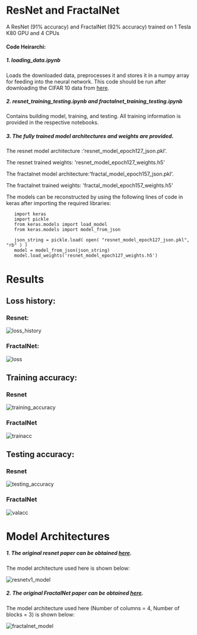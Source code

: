 # ResNet and FractalNet 
A ResNet (91% accuracy) and FractalNet (92% accuracy) trained on 1 Tesla K80 GPU and 4 CPUs 

#### Code Heirarchi:
##### 1. loading_data.ipynb

   Loads the downloaded data, preprocesses it and stores it in a numpy array for feeding into the neural network. This code should be run after downloading the CIFAR 10 data from [here](https://www.cs.toronto.edu/~kriz/cifar.html). 
   

##### 2. resnet_training_testing.ipynb and fractalnet_training_testing.ipynb

   Contains building model, training, and testing. All training information is provided in the respective notebooks.


##### 3. The fully trained model architectures and weights are provided. 

   The resnet model architecture :'resnet_model_epoch127_json.pkl'.

   The resnet trained weights: 'resnet_model_epoch127_weights.h5'
   
   The fractalnet model architecture:'fractal_model_epoch157_json.pkl'.

   The fractalnet trained weights: 'fractal_model_epoch157_weights.h5'
   
   The models can be reconstructed by using the following lines of code in keras after importing the required libraries:
   
   
```
   import keras
   import pickle 
   from keras.models import load_model
   from keras.models import model_from_json

   json_string = pickle.load( open( "resnet_model_epoch127_json.pkl", "rb" ) )
   model = model_from_json(json_string)
   model.load_weights('resnet_model_epoch127_weights.h5')
```
   
# Results 
## Loss history:

### Resnet: 

![loss_history](https://user-images.githubusercontent.com/18056877/37247169-528a648a-2485-11e8-9314-7a57829586ab.png)

### FractalNet:

![loss](https://user-images.githubusercontent.com/18056877/37561415-683e70b0-2a24-11e8-811f-ccf760d252de.png)

## Training accuracy:
### Resnet
![training_accuracy](https://user-images.githubusercontent.com/18056877/37247175-6e7c5f90-2485-11e8-8625-20d30b260d9f.png)
### FractalNet
![trainacc](https://user-images.githubusercontent.com/18056877/37561427-9d81d4ec-2a24-11e8-900e-1d107ca7c302.png)

## Testing accuracy:
### Resnet
![testing_accuracy](https://user-images.githubusercontent.com/18056877/37247178-77daca04-2485-11e8-8a3e-68364a027be6.png)
### FractalNet

![valacc](https://user-images.githubusercontent.com/18056877/37561433-b2f92b7c-2a24-11e8-9084-9c981f3537c7.png)


# Model Architectures
##### 1. The original resnet paper can be obtained [here](https://arxiv.org/abs/1512.03385).
The model architecture used here is shown below: 

![resnetv1_model](https://user-images.githubusercontent.com/18056877/37247163-194b92f2-2485-11e8-9a3d-2732ef511976.png)

##### 2. The original FractalNet paper can be obtained [here](https://arxiv.org/abs/1605.07648).
The model architecture used here (Number of columns = 4, Number of blocks = 3) is shown below: 


![fractalnet_model](https://user-images.githubusercontent.com/18056877/37561437-e3c9b762-2a24-11e8-9d87-21c33392558c.png)
